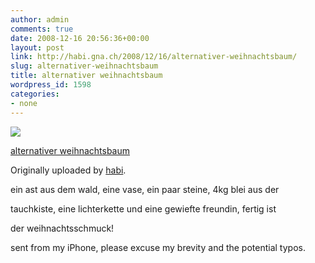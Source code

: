 ```yaml
---
author: admin
comments: true
date: 2008-12-16 20:56:36+00:00
layout: post
link: http://habi.gna.ch/2008/12/16/alternativer-weihnachtsbaum/
slug: alternativer-weihnachtsbaum
title: alternativer weihnachtsbaum
wordpress_id: 1598
categories:
- none
---
```



 [![](http://farm4.static.flickr.com/3254/3114313288_ec786b48f1_m.jpg)](http://www.flickr.com/photos/habi/3114313288/)
   

 
  [alternativer weihnachtsbaum](http://www.flickr.com/photos/habi/3114313288/)
    

  Originally uploaded by [habi](http://www.flickr.com/people/habi/).
 



ein ast aus dem wald, eine vase, ein paar steine, 4kg blei aus der  

tauchkiste, eine lichterkette und eine gewiefte freundin, fertig ist  

der weihnachtsschmuck!  

  

sent from my iPhone, please excuse my brevity and the potential typos.
  

